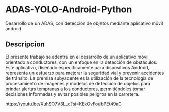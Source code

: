 # ADAS-YOLO-Android-Python
Desarrollo de un ADAS, con detección de objetos mediante aplicativo móvil android

## Descripcion
El presente trabajo se adentra en el desarrollo de un aplicativo móvil orientado a conductores, con un enfoque en la detección de obstáculos. Este aplicativo, diseñado específicamente para dispositivos Android, representa un esfuerzo para mejorar la seguridad vial y prevenir accidentes de tránsito. La premisa subyacente es la utilización de la tecnología de procesamiento de imágenes y modelos de detección de objetos para brindar alertas tempranas a los conductores, permitiéndoles tomar decisiones informadas y evitar posibles peligros en la carretera.

https://youtu.be/XuhSO7V3L_c?si=KEkOvFoubPEt49aC
